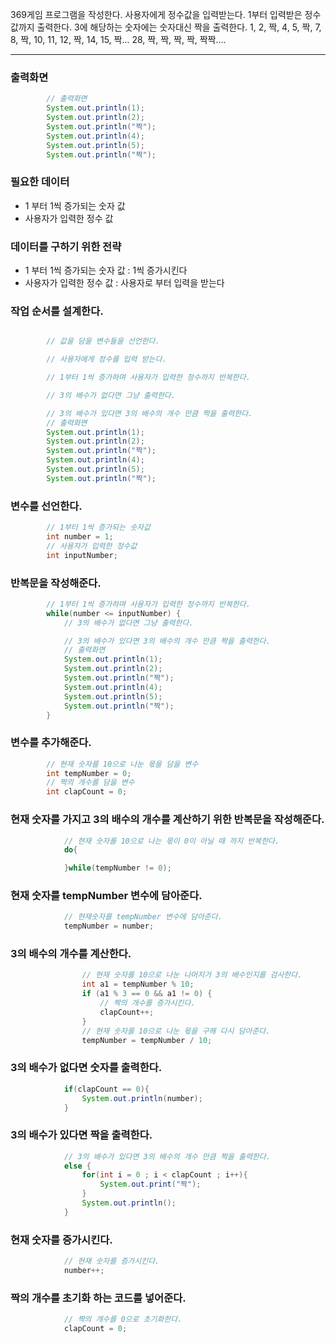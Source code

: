 369게임 프로그램을 작성한다.
사용자에게 정수값을 입력받는다. 1부터 입력받은 정수값까지 출력한다.
3에 해당하는 숫자에는 숫자대신 짝을 출력한다.
1, 2, 짝, 4, 5, 짝, 7, 8, 짝, 10, 11, 12, 짝, 14, 15, 짝... 28, 짝, 짝, 짝, 짝, 짝짝....

---

### 출력화면

```java
        // 출력화면
        System.out.println(1);
        System.out.println(2);
        System.out.println("짝");
        System.out.println(4);
        System.out.println(5);
        System.out.println("짝");
```

### 필요한 데이터
- 1 부터 1씩 증가되는 숫자 값
- 사용자가 입력한 정수 값

### 데이터를 구하기 위한 전략
- 1 부터 1씩 증가되는 숫자 값 : 1씩 증가시킨다
- 사용자가 입력한 정수 값 : 사용자로 부터 입력을 받는다

### 작업 순서를 설계한다.

```java

        // 값을 담을 변수들을 선언한다.

        // 사용자에게 정수를 입력 받는다.

        // 1부터 1씩 증가하며 사용자가 입력한 정수까지 반복한다.

        // 3의 배수가 없다면 그냥 출력한다.

        // 3의 배수가 있다면 3의 배수의 개수 만큼 짝을 출력한다.
        // 출력화면
        System.out.println(1);
        System.out.println(2);
        System.out.println("짝");
        System.out.println(4);
        System.out.println(5);
        System.out.println("짝");

```

### 변수를 선언한다.

```java
        // 1부터 1씩 증가되는 숫자값
        int number = 1;
        // 사용자가 입력한 정수값
        int inputNumber;

```

### 반복문을 작성해준다.
```java
        // 1부터 1씩 증가하며 사용자가 입력한 정수까지 반복한다.
        while(number <= inputNumber) {
            // 3의 배수가 없다면 그냥 출력한다.

            // 3의 배수가 있다면 3의 배수의 개수 만큼 짝을 출력한다.
            // 출력화면
            System.out.println(1);
            System.out.println(2);
            System.out.println("짝");
            System.out.println(4);
            System.out.println(5);
            System.out.println("짝");
        }

```

### 변수를 추가해준다.
```java
        // 현재 숫자를 10으로 나눈 몫을 담을 변수
        int tempNumber = 0;
        // 짝의 개수를 담을 변수
        int clapCount = 0;
```

### 현재 숫자를 가지고 3의 배수의 개수를 계산하기 위한 반복문을 작성해준다.
```java
            // 현재 숫자를 10으로 나는 몫이 0이 아닐 때 까지 반복한다.
            do{

            }while(tempNumber != 0);
```

### 현재 숫자를 tempNumber 변수에 담아준다.

```java
            // 현재숫자를 tempNumber 변수에 담아준다.
            tempNumber = number;
```

### 3의 배수의 개수를 계산한다.
```java
                // 현재 숫자를 10으로 나눈 나머지가 3의 배수인지를 검사한다.
                int a1 = tempNumber % 10;
                if (a1 % 3 == 0 && a1 != 0) {
                    // 짝의 개수를 증가시킨다.
                    clapCount++;
                }
                // 현재 숫자를 10으로 나눈 몫을 구해 다시 담아준다.
                tempNumber = tempNumber / 10;

```

### 3의 배수가 없다면 숫자를 출력한다.
```java
            if(clapCount == 0){
                System.out.println(number);
            }
```

### 3의 배수가 있다면 짝을 출력한다.
```java
            // 3의 배수가 있다면 3의 배수의 개수 만큼 짝을 출력한다.
            else {
                for(int i = 0 ; i < clapCount ; i++){
                    System.out.print("짝");
                }
                System.out.println();
            }
```

### 현재 숫자를 증가시킨다.
```java
            // 현재 숫자를 증가시킨다.
            number++;

```

### 짝의 개수를 초기화 하는 코드를 넣어준다.
```java
            // 짝의 개수를 0으로 초기화한다.
            clapCount = 0;

```